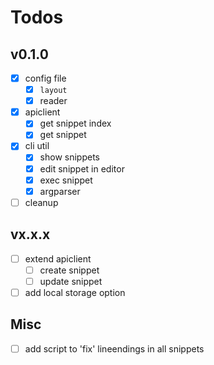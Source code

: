 # Todos

## v0.1.0

- [x] config file
  - [x] `layout`
  - [x] reader
- [x] apiclient
  - [x] get snippet index
  - [x] get snippet
- [x] cli util
  - [x] show snippets
  - [x] edit snippet in editor
  - [x] exec snippet
  - [x] argparser
- [ ] cleanup

## vx.x.x

- [ ] extend apiclient
  - [ ] create snippet
  - [ ] update snippet
- [ ] add local storage option

## Misc

-  [ ] add script to 'fix' lineendings in all snippets
